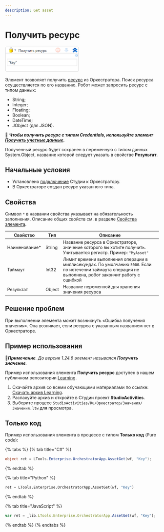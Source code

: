 ```yaml
---
description: Get asset
---
```


# Получить ресурс

![Внешний вид элемента](<../../../../.gitbook/assets1/windows_items/WFGetAsset.png>)

Элемент позволяет получить [ресурс](https://docs.primo-rpa.ru/primo-rpa/orchestrator/basics/assets) из Оркестратора. Поиск ресурса осуществляется по его названию. Робот может запросить ресурс с типом данных:
* String;
* Integer;
* Floating;
* Boolean;
* DateTime;
* JObject (для JSON).

:large_orange_diamond: ***Чтобы получить ресурс с типом Credentials, используйте элемент [Получить учетные данные](https://docs.primo-rpa.ru/primo-rpa/g_elements/el_basic/els_orch/els_assets/el_orch_getcredentials).***

Полученный ресурс будет сохранен в переменную с типом данных System.Object, название которой следует указать в свойстве **Результат**.


## Начальные условия

* Установлено [подключение](https://docs.primo-rpa.ru/primo-rpa/primo-studio/settings#orkestrator) Студии к Оркестратору.
* В Оркестраторе создан ресурс указанного типа.


## Свойства
Символ `*` в названии свойства указывает на обязательность заполнения. Описание общих свойств см. в разделе [Свойства элемента](https://docs.primo-rpa.ru/primo-rpa/primo-studio/process/elements#svoistva-elementa).

| Свойство       | Тип    | Описание                                                                                                                                             |
| -------------- | ------ | ---------------------------------------------------------------------------------------------------------------------------------------------------- |
| Наименование\* | String | Название ресурса в Оркестраторе, значение которого вы хотите получить. Учитывается регистр. Пример: `"MyAsset"` |
| Таймаут        | Int32  | Лимит времени выполнения операции в миллисекундах. По умолчанию `5000`. Если по истечении таймаута операция не выполнена, робот закончит работу с ошибкой |
| Результат      | Object | Название переменной для хранения значения ресурса             |


## Решение проблем

При выполнении элемента может возникнуть «Ошибка получения значения». Она возникает, если ресурса с указанным названием нет в Оркестраторе.


## Пример использования

:large_blue_diamond:***Примечание**. До версии 1.24.6 элемент назывался **Получить значение**.*

Пример использования элемента **Получить ресурс** доступен в нашем публичном репозитории [Learning](https://github.com/PrimoRPA/Learning).

1. Скачайте архив со всеми обучающими материалами по ссылке: [Скачать архив Learning](https://github.com/PrimoRPA/Learning/archive/refs/heads/master.zip).
2. Распакуйте архив и откройте в Студии проект **StudioActivities**.
3. Выберите процесс `StudioActivities/Ru/Оркестратор/Значения/Значения.ltw` для просмотра.


## Только код
Пример использования элемента в процессе с типом **Только код** (Pure code):

{% tabs %}
{% tab title="C#" %}
```csharp
object ret = LTools.Enterprise.OrchestratorApp.AssetGet(wf, "Key");
```
{% endtab %}

{% tab title="Python" %}
```python
ret = LTools.Enterprise.OrchestratorApp.AssetGet(wf, "Key")
```
{% endtab %}

{% tab title="JavaScript" %}
```javascript
var ret = _lib.LTools.Enterprise.OrchestratorApp.AssetGet(wf, "Key");
```
{% endtab %}
{% endtabs %}
